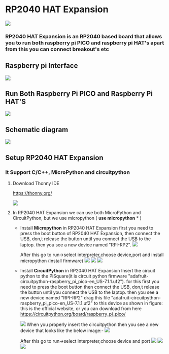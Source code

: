 # RP2040 HAT Expansion

<img src = "https://github.com/sbcshop/RP2040-HAT-Expansion/blob/main/images/img.JPG"/>

### RP2040 HAT Expansion is an RP2040 based board that allows you to run both raspberry pi PICO and raspberry pi HAT's apart from this you can connect breakout's etc

## Raspberry pi Interface
<img src = "https://github.com/sbcshop/RP2040-HAT-Expansion/blob/main/images/img1.JPG"/>

## Run Both Raspberry Pi PICO and Raspberry Pi HAT'S 
<img src = "https://github.com/sbcshop/RP2040-HAT-Expansion/blob/main/images/img3.jpg"/>

## Schematic diagram
<img src = "https://github.com/sbcshop/RP2040-HAT-Expansion/blob/main/images/img4.JPG"/>


## Setup RP2040 HAT Expansion 
### It Support C/C++, MicroPython and circuitpython
1. Download Thonny IDE 

   https://thonny.org/
   
   <img src= "https://github.com/sbcshop/RoundyPi/blob/main/images/img.JPG" />
   
2. In RP2040 HAT Expansion we can use both MicroPython and CircuitPython, but we use micropython ( **use micropython** * )
   * Install **Micropython** in RP2040 HAT Expansion
     first you need to press the boot button of RP2040 HAT Expansion, then connect the USB, don,t release the button until you connect the USB to the laptop. then you see a new        device named "RPI-RP2". 
        <img src= "https://github.com/sbcshop/RoundyPi/blob/main/images/img13.png" />
        
     After this go to run->select interpreter,choose device,port and install micropython (install firmware)
        <img src= "https://github.com/sbcshop/RoundyPi/blob/main/images/img2.png" />
        <img src= "https://github.com/sbcshop/RoundyPi/blob/main/images/img3.png" />
        <img src= "https://github.com/sbcshop/RoundyPi/blob/main/images/img4.png" />
        
   * Install **CircuitPython** in RP2040 HAT Expansion
     Insert the circuit python to the PiSquare(it is circuit python firmware "adafruit-circuitpython-raspberry_pi_pico-en_US-7.1.1.uf2"). for this first you need to        press the boot button then connect the USB, don,t release the button until you connect the USB to the laptop. then you see a new device named "RPI-RP2" drag this      file "adafruit-circuitpython- raspberry_pi_pico-en_US-7.1.1.uf2" to this device as shown in figure:
     this is the official website, or you can download from here https://circuitpython.org/board/raspberry_pi_pico/
     
     <img src= "https://github.com/sbcshop/RoundyPi/blob/main/images/img13.png" />  
     When you properly insert the circuitpython then you see a new device that looks like the below image:-
     <img src= "https://github.com/sbcshop/RoundyPi/blob/main/images/img11.png" />
     
      After this go to run->select interpreter,choose device and port
         <img src= "https://github.com/sbcshop/RoundyPi/blob/main/images/img18.png" />
         <img src= "https://github.com/sbcshop/RoundyPi/blob/main/images/img19.png" />
         <img src= "https://github.com/sbcshop/RoundyPi/blob/main/images/img20.png" />
    
